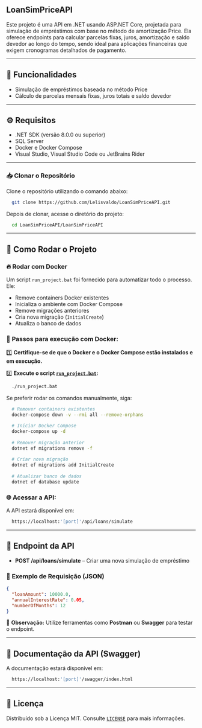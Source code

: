## **LoanSimPriceAPI**

Este projeto é uma API em .NET usando ASP.NET Core, projetada para simulação de empréstimos com base no método de amortização Price. Ela oferece endpoints para calcular parcelas fixas, juros, amortização e saldo devedor ao longo do tempo, sendo ideal para aplicações financeiras que exigem cronogramas detalhados de pagamento.

---

## 🚀 **Funcionalidades**

- Simulação de empréstimos baseada no método Price
- Cálculo de parcelas mensais fixas, juros totais e saldo devedor

---

## ⚙️ **Requisitos**

- .NET SDK (versão 8.0.0 ou superior)
- SQL Server
- Docker e Docker Compose
- Visual Studio, Visual Studio Code ou JetBrains Rider

---

### 📥 **Clonar o Repositório**

Clone o repositório utilizando o comando abaixo:

```bash
  git clone https://github.com/Lelisvaldo/LoanSimPriceAPI.git
```

Depois de clonar, acesse o diretório do projeto:

```bash
  cd LoanSimPriceAPI/LoanSimPriceAPI
```
---

## 🏃 **Como Rodar o Projeto**

### 🔥 **Rodar com Docker**

Um script `run_project.bat` foi fornecido para automatizar todo o processo. Ele:

- Remove containers Docker existentes
- Inicializa o ambiente com Docker Compose
- Remove migrações anteriores
- Cria nova migração (`InitialCreate`)
- Atualiza o banco de dados

### 🔧 **Passos para execução com Docker:**

1️⃣ **Certifique-se de que o Docker e o Docker Compose estão instalados e em execução.**

2️⃣ **Execute o script [`run_project.bat`](./LoanSimPriceAPI/run_project.bat):**
```bash
  ./run_project.bat
```

Se preferir rodar os comandos manualmente, siga:
```bash
  # Remover containers existentes
  docker-compose down -v --rmi all --remove-orphans

  # Iniciar Docker Compose
  docker-compose up -d
  
  # Remover migração anterior
  dotnet ef migrations remove -f
  
  # Criar nova migração
  dotnet ef migrations add InitialCreate
  
  # Atualizar banco de dados
  dotnet ef database update
```

### 🌐 **Acessar a API:**
A API estará disponível em:
```bash
  https://localhost:'[port]'/api/loans/simulate
```

---

## 🧩 **Endpoint da API**

- **POST /api/loans/simulate** – Criar uma nova simulação de empréstimo

### 🔗 **Exemplo de Requisição (JSON)**

```json
{
  "loanAmount": 10000.0,
  "annualInterestRate": 0.05,
  "numberOfMonths": 12
}
```

📌 **Observação:** Utilize ferramentas como **Postman** ou **Swagger** para testar o endpoint.

---

## 🎨 **Documentação da API (Swagger)**

A documentação estará disponível em:
```bash
  https://localhost:'[port]'/swagger/index.html
```

---

## 📜 **Licença**

Distribuído sob a Licença MIT. Consulte [`LICENSE`](LICENSE) para mais informações.

